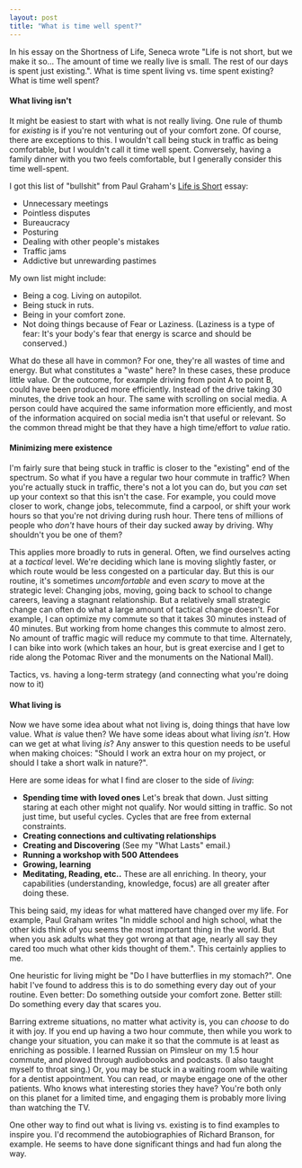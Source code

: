 ```yaml
---
layout: post
title: "What is time well spent?"
---
```


[^1]: Recognizing that permanent fulfillment of desire is impossible, Buddhism teaches that a person should seek to free themselves from desire.


In his essay on the Shortness of Life, Seneca wrote "Life is not short, but we make it so...  The amount of time we really live is small.  The rest of our days is spent just existing.".  What is time spent living vs. time spent existing? What is time well spent?

#### What living isn't

It might be easiest to start with what is not really living.  One rule of thumb for *existing* is if you're not venturing out of your comfort zone.  Of course, there are exceptions to this.  I wouldn't call being stuck in traffic as being comfortable, but I wouldn't call it time well spent.  Conversely, having a family dinner with you two feels comfortable, but I generally consider this time well-spent.

I got this list of "bullshit" from Paul Graham's [Life is Short](http://www.paulgraham.com/vb.html) essay:

* Unnecessary meetings
* Pointless disputes
* Bureaucracy
* Posturing
* Dealing with other people's mistakes
* Traffic jams
* Addictive but unrewarding pastimes

My own list might include:

* Being a cog.  Living on autopilot.
* Being stuck in ruts.
* Being in your comfort zone.
* Not doing things because of Fear or Laziness.  (Laziness is a type of fear: It's your body's fear that energy is scarce and should be conserved.)

What do these all have in common?  For one, they're all wastes of time and energy.  But what constitutes a "waste" here?  In these cases, these produce little value.  Or the outcome, for example driving from point A to point B, could have been produced more efficiently.  Instead of the drive taking 30 minutes, the drive took an hour.  The same with scrolling on social media.  A person could have acquired the same information more efficiently, and most of the information acquired on social media isn't that useful or relevant.  So the common thread might be that they have a high time/effort to *value* ratio.

#### Minimizing mere existence

I'm fairly sure that being stuck in traffic is closer to the "existing" end of the spectrum.  So what if you have a regular two hour commute in traffic?  When you're actually stuck in traffic, there's not a lot you can do, but you *can* set up your context so that this isn't the case.  For example, you could move closer to work, change jobs, telecommute, find a carpool, or shift your work hours so that you're not driving during rush hour.  There tens of millions of people who *don't* have hours of their day sucked away by driving.  Why shouldn't you be one of them?

This applies more broadly to ruts in general.  Often, we find ourselves acting at a *tactical* level.  We're deciding which lane is moving slightly faster, or which route would be less congested on a particular day.  But this is our routine, it's sometimes *uncomfortable* and even *scary* to move at the strategic level: Changing jobs, moving, going back to school to change careers, leaving a stagnant relationship.  But a relatively small strategic change can often do what a large amount of tactical change doesn't.  For example, I can optimize my commute so that it takes 30 minutes instead of 40 minutes.  But working from home changes this commute to almost zero.  No amount of traffic magic will reduce my commute to that time.  Alternately, I can bike into work (which takes an hour, but is great exercise and I get to ride along the Potomac River and the monuments on the National Mall).

Tactics, vs. having a long-term strategy (and connecting what you're doing now to it)

#### What living is

Now we have some idea about what not living is, doing things that have low value.  What *is* value then?  We have some ideas about what living *isn't*.  How can we get at what living *is*?  Any answer to this question needs to be useful when making choices: "Should I work an extra hour on my project, or should I take a short walk in nature?".

Here are some ideas for what I find are closer to the side of *living*:

* **Spending time with loved ones** Let's break that down.  Just sitting staring at each other might not qualify.  Nor would sitting in traffic. So not just time, but useful cycles.  Cycles that are free from external constraints.
* **Creating connections and cultivating relationships**
* **Creating and Discovering** (See my "What Lasts" email.)
* **Running a workshop with 500 Attendees**
* **Growing, learning**
* **Meditating, Reading, etc..** These are all enriching.  In theory, your capabilities (understanding, knowledge, focus) are all greater after doing these.

This being said, my ideas for what mattered have changed over my life.  For example, Paul Graham writes "In middle school and high school, what the other kids think of you seems the most important thing in the world.  But when you ask adults what they got wrong at that age, nearly all say they cared too much what other kids thought of them.".  This certainly applies to me.

One heuristic for living might be "Do I have butterflies in my stomach?".  One habit I've found to address this is to do something every day out of your routine.  Even better: Do something outside your comfort zone.  Better still: Do something every day that scares you.

Barring extreme situations, no matter what activity is, you can *choose* to do it with joy.  If you end up having a two hour commute, then while you work to change your situation, you can make it so that the commute is at least as enriching as possible.  I learned Russian on Pimsleur on my 1.5 hour commute, and plowed through audiobooks and podcasts.  (I also taught myself to throat sing.)  Or, you may be stuck in a waiting room while waiting for a dentist appointment.  You can read, or maybe engage one of the other patients.  Who knows what interesting stories they have?  You're both only on this planet for a limited time, and engaging them is probably more living than watching the TV.

One other way to find out what is living vs. existing is to find examples to inspire you.  I'd recommend the autobiographies of Richard Branson, for example.  He seems to have done significant things and had fun along the way.
